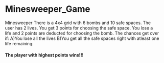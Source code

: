 # Minesweeper_Game

Minesweeper There is a 4x4 grid with 6 bombs and 10 safe spaces. The user has 2 lives. You get 3 points for choosing the safe space. You lose a life and 2 points are deducted for choosing the bomb. The chances get over if: 
A)You lose all the lives 
B)You get all the safe spaces right with atleast one life remaining 

#### The player with highest points wins!!!
